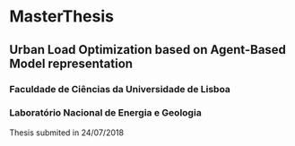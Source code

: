 # MasterThesis
## Urban Load Optimization based on Agent-Based Model representation
### Faculdade de Ciências da Universidade de Lisboa
### Laboratório Nacional de Energia e Geologia

Thesis submited in 24/07/2018
